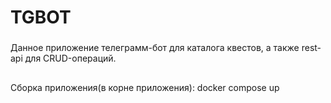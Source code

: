 # TGBOT
###
Данное приложение телеграмм-бот для каталога квестов, а также rest-api для CRUD-операций.
##
Сборка приложения(в корне приложения): docker compose up 
####

